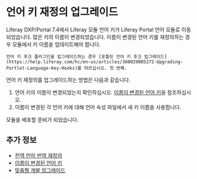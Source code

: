 # 언어 키 재정의 업그레이드

Liferay DXP/Portal 7.4에서 Liferay 모듈 언어 키가 Liferay Portal 언어 모듈로 이동되었습니다. 많은 키의 이름이 변경되었습니다. 이름이 변경된 언어 키를 재정의하는 경우 모듈에서 키 이름을 업데이트해야 합니다.

```{note}
언어 키 후크 플러그인을 업그레이드하는 경우 [포틀릿 언어 키 후크 업그레이드](https://help.liferay.com/hc/en-us/articles/360029005272-Upgrading-Portlet-Language-Key-Hooks)를 따르십시오. 첫 번째.
```

언어 키 재정의를 업그레이드하는 방법은 다음과 같습니다.

1. 언어 키의 이름이 변경되었는지 확인하십시오. [이름이 변경된 언어 키](../reference/renamed-language-keys.md)을 참조하십시오.
1. 이름이 변경된 각 언어 키에 대해 언어 속성 파일에서 새 키 이름을 사용합니다.

모듈을 배포할 준비가 되었습니다.

## 추가 정보

* [전역 언어 번역 재정의](../../../liferay-internals/extending-liferay/overriding-global-language-translations.md)
* [이름이 변경된 언어 키](../reference/renamed-language-keys.md)
* [맞춤형 개발 업그레이드](../upgrading-custom-development.md)